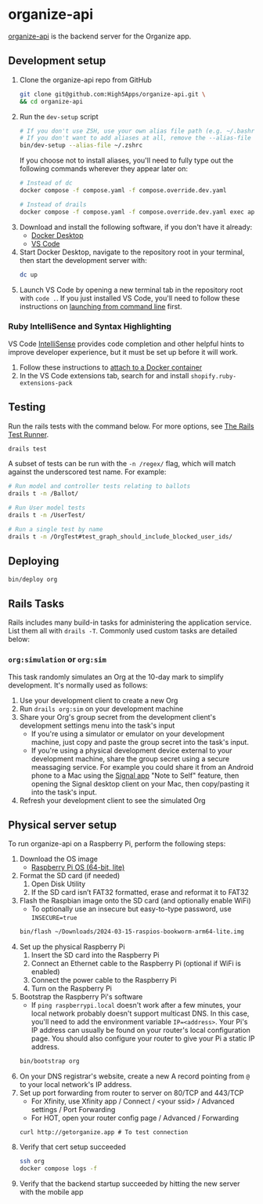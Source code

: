 # organize-api
[organize-api](https://github.com/High5Apps/organize-api) is the backend server for the Organize app.

## Development setup
1. Clone the organize-api repo from GitHub
    ```sh
    git clone git@github.com:High5Apps/organize-api.git \
    && cd organize-api
    ```
2. Run the `dev-setup` script
    ```sh
    # If you don't use ZSH, use your own alias file path (e.g. ~/.bashrc)
    # If you don't want to add aliases at all, remove the --alias-file option
    bin/dev-setup --alias-file ~/.zshrc
    ```
    If you choose not to install aliases, you'll need to fully type out the following commands wherever they appear later on:
    ```sh
    # Instead of dc
    docker compose -f compose.yaml -f compose.override.dev.yaml

    # Instead of drails
    docker compose -f compose.yaml -f compose.override.dev.yaml exec app rails
    ```
3. Download and install the following software, if you don't have it already:
    - [Docker Desktop](https://docs.docker.com/desktop/install/mac-install/)
    - [VS Code](https://code.visualstudio.com/Download)
4. Start Docker Desktop, navigate to the repository root in your terminal, then start the development server with:
    ```sh
    dc up
    ```
5. Launch VS Code by opening a new terminal tab in the repository root with `code .`. If you just installed VS Code, you'll need to follow these instructions on [launching from command line](https://code.visualstudio.com/docs/editor/command-line#_launching-from-command-line) first.

### Ruby IntelliSence and Syntax Highlighting
VS Code [IntelliSense](https://code.visualstudio.com/docs/editor/intellisense) provides code completion and other helpful hints to improve developer experience, but it must be set up before it will work.
1. Follow these instructions to [attach to a Docker container](https://code.visualstudio.com/docs/devcontainers/attach-container#_attach-to-a-docker-container)
2. In the VS Code extensions tab, search for and install `shopify.ruby-extensions-pack` 

## Testing
Run the rails tests with the command below. For more options, see [The Rails Test Runner](https://guides.rubyonrails.org/testing.html#the-rails-test-runner).
```sh
drails test
```

A subset of tests can be run with the `-n /regex/` flag, which will match against the underscored test name. For example:
```sh
# Run model and controller tests relating to ballots
drails t -n /Ballot/

# Run User model tests
drails t -n /UserTest/

# Run a single test by name
drails t -n /OrgTest#test_graph_should_include_blocked_user_ids/
```

## Deploying
```sh
bin/deploy org
```

## Rails Tasks

Rails includes many build-in tasks for administering the application service. List them all with `drails -T`. Commonly used custom tasks are detailed below:

### `org:simulation` or `org:sim`

This task randomly simulates an Org at the 10-day mark to simplify development. It's normally used as follows:
1. Use your development client to create a new Org
2. Run `drails org:sim` on your development machine
3. Share your Org's group secret from the development client's development settings menu into the task's input
    - If you're using a simulator or emulator on your development machine, just copy and paste the group secret into the task's input.
    - If you're using a physical development device external to your development machine, share the group secret using a secure meassaging service. For example you could share it from an Android phone to a Mac using the [Signal app](https://signal.org/) "Note to Self" feature, then opening the Signal desktop client on your Mac, then copy/pasting it into the task's input.
4. Refresh your development client to see the simulated Org

## Physical server setup
To run organize-api on a Raspberry Pi, perform the following steps:

1. Download the OS image
    - [Raspberry Pi OS (64-bit, lite)](https://www.raspberrypi.com/software/operating-systems/#raspberry-pi-os-64-bit)
2. Format the SD card (if needed)
    1. Open Disk Utility
    2. If the SD card isn’t FAT32 formatted, erase and reformat it to FAT32
3. Flash the Raspbian image onto the SD card (and optionally enable WiFi)
    - To optionally use an insecure but easy-to-type password, use `INSECURE=true`
    ```sh
    bin/flash ~/Downloads/2024-03-15-raspios-bookworm-arm64-lite.img
    ```
4. Set up the physical Raspberry Pi
    1. Insert the SD card into the Raspberry Pi
    2. Connect an Ethernet cable to the Raspberry Pi (optional if WiFi is enabled)
    3. Connect the power cable to the Raspberry Pi
    4. Turn on the Raspberry Pi
5. Bootstrap the Raspberry Pi's software
    - If `ping raspberrypi.local` doesn't work after a few minutes, your local
    network probably doesn't support multicast DNS. In this case, you'll need to
    add the environment variable `IP=<address>`. Your Pi's IP address can
    usually be found on your router's local configuration page. You should also
    configure your router to give your Pi a static IP address.
    ```sh
    bin/bootstrap org
    ```
6. On your DNS registrar's website, create a new A record pointing from `@` to
your local network's IP address.
7. Set up port forwarding from router to server on 80/TCP and 443/TCP
    - For Xfinity, use Xfinity app / Connect / \<your ssid\> / Advanced settings / Port Forwarding
    - For HOT, open your router config page / Advanced / Forwarding
    ```
    curl http://getorganize.app # To test connection
    ```
8. Verify that cert setup succeeded
    ```sh
    ssh org
    docker compose logs -f
    ```
9. Verify that the backend startup succeeded by hitting the new server with the mobile app
